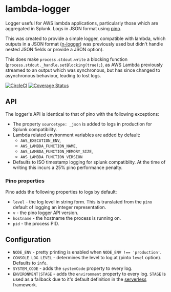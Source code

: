 # lambda-logger

Logger useful for AWS lambda applications, particularly those which are aggregated in Splunk. Logs in JSON format using [pino](https://github.com/pinojs/pino).

This was created to provide a simple logger, compatible with lambda, which outputs in a JSON format ([n-logger](https://github.com/Financial-Times/n-logger)) was previously used but didn't handle nested JSON fields or provide a JSON option).

This does make `process.stdout.write` a blocking function (`process.stdout._handle.setBlocking(true);`), as AWS Lambda previously streamed to an output which was synchronous, but has since changed to asynchronous behaviour, leading to lost logs.

[![CircleCI](https://circleci.com/gh/Financial-Times/lambda-logger.svg?style=svg&circle-token=95d28799bf7519d6c9628cb0cdb053f08ff9ff30)](https://circleci.com/gh/Financial-Times/lambda-logger) [![Coverage Status](https://coveralls.io/repos/github/Financial-Times/lambda-logger/badge.svg?branch=master)](https://coveralls.io/github/Financial-Times/lambda-logger?branch=master)

## API

The logger's API is identical to that of pino with the following exceptions:

* The property `sourcetype: _json` is added to logs in production for Splunk compatibility.
* Lambda related environment variables are added by default:
    * `AWS_EXECUTION_ENV`,
    * `AWS_LAMBDA_FUNCTION_NAME`,
    * `AWS_LAMBDA_FUNCTION_MEMORY_SIZE`,
    * `AWS_LAMBDA_FUNCTION_VERSION`
* Defaults to ISO timestamp logging for splunk compatiblity. At the time of writing this incurs a 25% pino performance penalty.

### Pino properties

Pino adds the following properties to logs by default:

* `level` - the log level in string form. This is translated from the `pino` default of logging an integer representation.
* `v` - the pino logger API version.
* `hostname` - the hostname the process is running on.
* `pid` - the process PID.

## Configuration

* `NODE_ENV` - pretty printing is enabled when `NODE_ENV !== 'production'`.
* `CONSOLE_LOG_LEVEL` - determines the level to log at (pinto `level` option). Defaults to `info`.
* `SYSTEM_CODE` - adds the `systemCode` property to every log.
* `ENVIRONMENT|STAGE` - adds the `environment` property to every log. `STAGE` is used as a fallback due to it's default definition in the [serverless](https://serverless.com) framework.
